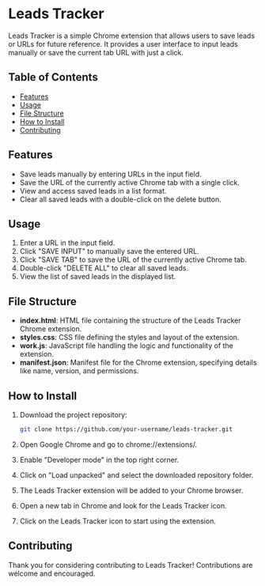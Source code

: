 # Leads Tracker

Leads Tracker is a simple Chrome extension that allows users to save leads or URLs for future reference. It provides a user interface to input leads manually or save the current tab URL with just a click.

## Table of Contents

- [Features](#features)
- [Usage](#usage)
- [File Structure](#file-structure)
- [How to Install](#how-to-install)
- [Contributing](#contributing)

## Features

- Save leads manually by entering URLs in the input field.
- Save the URL of the currently active Chrome tab with a single click.
- View and access saved leads in a list format.
- Clear all saved leads with a double-click on the delete button.

## Usage

1. Enter a URL in the input field.
2. Click "SAVE INPUT" to manually save the entered URL.
3. Click "SAVE TAB" to save the URL of the currently active Chrome tab.
4. Double-click "DELETE ALL" to clear all saved leads.
5. View the list of saved leads in the displayed list.

## File Structure

- **index.html**: HTML file containing the structure of the Leads Tracker Chrome extension.
- **styles.css**: CSS file defining the styles and layout of the extension.
- **work.js**: JavaScript file handling the logic and functionality of the extension.
- **manifest.json**: Manifest file for the Chrome extension, specifying details like name, version, and permissions.

## How to Install

1. Download the project repository:

   ```bash
   git clone https://github.com/your-username/leads-tracker.git
2. Open Google Chrome and go to chrome://extensions/.

3. Enable "Developer mode" in the top right corner.

4. Click on "Load unpacked" and select the downloaded repository folder.

5. The Leads Tracker extension will be added to your Chrome browser.

6. Open a new tab in Chrome and look for the Leads Tracker icon.

7. Click on the Leads Tracker icon to start using the extension.

## Contributing

Thank you for considering contributing to Leads Tracker! Contributions are welcome and encouraged.

